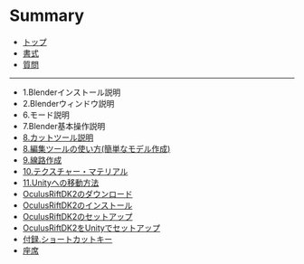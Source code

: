 # Summary

* [トップ](README.md)
* [書式](Format.md)
* [質問](Question.md)

---

* 1.Blenderインストール説明
* 2.Blenderウィンドウ説明
* 6.モード説明
* 7.Blender基本操作説明
* [8.カットツール説明](830ab-30c3-30c8-30c4-30fc-30eb-shuo-ming.md)
* [8.編集ツールの使い方\(簡単なモデル作成\)](8bian-ji-30c4-30fc-30eb-306e-shi-3044-65b928-jian-dan-306a-30e2-30c7-30eb-zuo-621029.md)
* [9.線路作成](xian-lu.md)
* [10.テクスチャー・マテリアル](10.md)
* [11.Unityへの移動方法](11unity3078-306e-yi-dong-fang-fa.md)
* [OculusRiftDK2のダウンロード](Oculus_Rift_DK2_Download.md)
* [OculusRiftDK2のインストール](Oculus_Rift_DK2_Install.md)
* [OculusRiftDK2のセットアップ](Oculus_Rift_DK2_Setup.md)
* [OculusRiftDK2をUnityでセットアップ](Oculus_Rift_DK2_Setup_For_Unity.md)
* [付録.ショートカットキー](fu-9332-30b7-30e7-30fc-30c8-30ab-30c3-30c8-30ad-30fc.md)
* [座席](zuo-xi.md)

